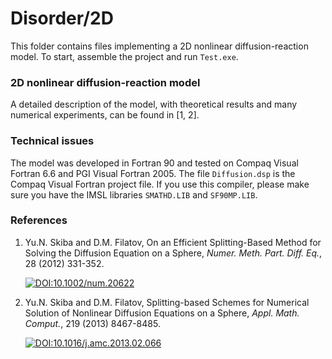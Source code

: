 # Disorder/2D
This folder contains files implementing a 2D nonlinear diffusion-reaction model. To start, assemble the project and run `Test.exe`.

### 2D nonlinear diffusion-reaction model
A detailed description of the model, with theoretical results and many numerical experiments, can be found in [1, 2].

### Technical issues
The model was developed in Fortran 90 and tested on Compaq Visual Fortran 6.6 and PGI Visual Fortran 2005. The file `Diffusion.dsp` is the Compaq Visual Fortran project file. If you use this compiler, please make sure you have the IMSL libraries `SMATHD.LIB` and `SF90MP.LIB`.

### References
1. Yu.N. Skiba and D.M. Filatov, On an Efficient Splitting-Based Method for Solving the Diffusion Equation on a Sphere, *Numer. Meth. Part. Diff. Eq.*, 28 (2012) 331-352. <p><a href = "https://doi.org/10.1002/num.20622" rel = "nofollow"><img src = "https://zenodo.org/badge/DOI/10.1002/num.20622.svg" alt = "DOI:10.1002/num.20622" style = "vertical-align: top; max-width: 100%;"></a></p>
2. Yu.N. Skiba and D.M. Filatov, Splitting-based Schemes for Numerical Solution of Nonlinear Diffusion Equations on a Sphere, *Appl. Math. Comput.*, 219 (2013) 8467-8485. <p><a href = "https://doi.org/10.1016/j.amc.2013.02.066" rel = "nofollow"><img src = "https://zenodo.org/badge/DOI/10.1016/j.amc.2013.02.066.svg" alt = "DOI:10.1016/j.amc.2013.02.066" style = "vertical-align: top; max-width: 100%;"></a></p>